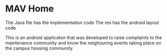 # MAV Home
The Java file has the implementation code
The res has the android layout code

This is an android applicaton that was developed to raise complaints to the maintenance community and know the neighouring events taking place on the campus housing community.
